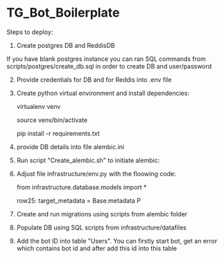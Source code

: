 # TG_Bot_Boilerplate

Steps to deploy:

1) Create postgres DB and ReddisDB

If you have blank postgres instance you can ran SQL commands from  scripts/postgres/create_db.sql in order to create DB and user/password

2) Provide credentials for DB and for Reddis into .env file

3) Create python virtual environment and install dependencies:
    
    virtualenv venv

    source venv/bin/activate

    pip install -r requirements.txt

4) provide DB details into file alembic.ini

5) Run script "Create_alembic.sh" to initiate alembic:

6) Adjust file infrastructure/env.py with the floowing code: 

    from infrastructure.database.models import *

    row25: target_metadata = Base.metadata
P
7) Create and run migrations using scripts from alembic folder

8) Populate DB using SQL scripts from infrastructure/datafiles

9) Add the bot ID into table "Users". You can firstly start bot, get an error which contains bot id and after add this id into this table


